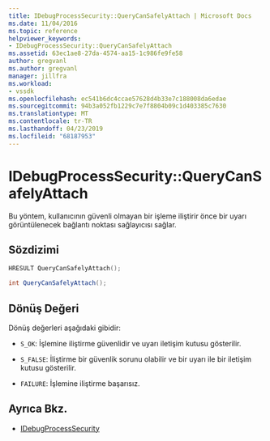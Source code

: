 ```yaml
---
title: IDebugProcessSecurity::QueryCanSafelyAttach | Microsoft Docs
ms.date: 11/04/2016
ms.topic: reference
helpviewer_keywords:
- IDebugProcessSecurity::QueryCanSafelyAttach
ms.assetid: 63ec1ae8-27da-4574-aa15-1c986fe9fe58
author: gregvanl
ms.author: gregvanl
manager: jillfra
ms.workload:
- vssdk
ms.openlocfilehash: ec541b6dc4ccae57628d4b33e7c188008da6edae
ms.sourcegitcommit: 94b3a052fb1229c7e7f8804b09c1d403385c7630
ms.translationtype: MT
ms.contentlocale: tr-TR
ms.lasthandoff: 04/23/2019
ms.locfileid: "68187953"
---
```

# <a name="idebugprocesssecurityquerycansafelyattach"></a>IDebugProcessSecurity::QueryCanSafelyAttach
Bu yöntem, kullanıcının güvenli olmayan bir işleme iliştirir önce bir uyarı görüntülenecek bağlantı noktası sağlayıcısı sağlar.

## <a name="syntax"></a>Sözdizimi

```cpp
HRESULT QueryCanSafelyAttach();
```

```csharp
int QueryCanSafelyAttach();
```

## <a name="return-value"></a>Dönüş Değeri
 Dönüş değerleri aşağıdaki gibidir:

- `S_OK`: İşlemine iliştirme güvenlidir ve uyarı iletişim kutusu gösterilir.

- `S_FALSE`: İliştirme bir güvenlik sorunu olabilir ve bir uyarı ile bir iletişim kutusu gösterilir.

- `FAILURE`: İşlemine iliştirme başarısız.

## <a name="see-also"></a>Ayrıca Bkz.
- [IDebugProcessSecurity](../../../extensibility/debugger/reference/idebugprocesssecurity.md)